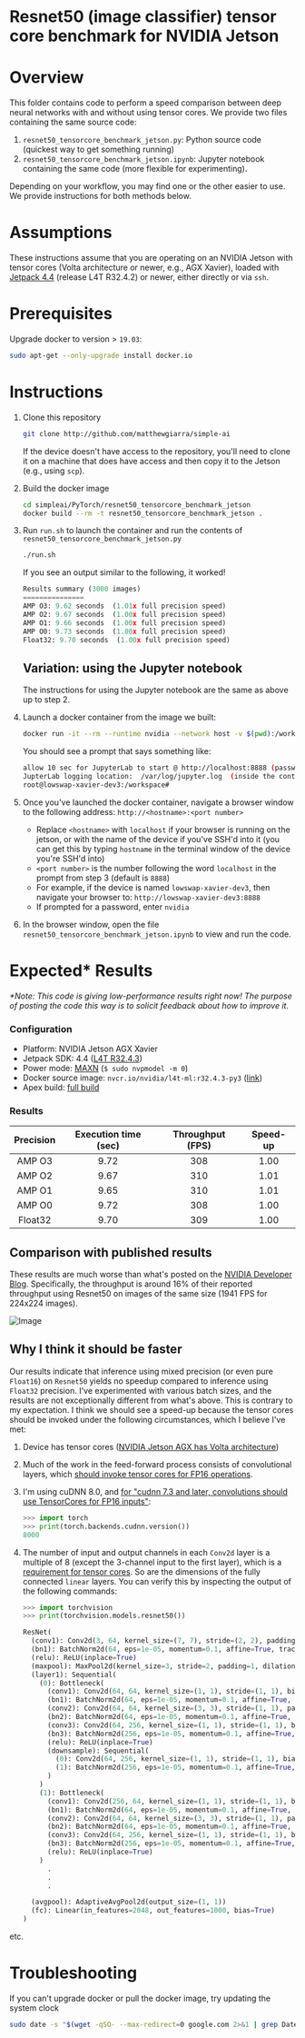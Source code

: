 # Resnet50 (image classifier) tensor core benchmark for NVIDIA Jetson

# Overview
This folder contains code to perform a speed comparison between deep neural networks with and without using tensor cores. 
We provide two files containing the same source code:

1. `resnet50_tensorcore_benchmark_jetson.py`: Python source code (quickest way to get something running)
2. `resnet50_tensorcore_benchmark_jetson.ipynb`: Jupyter notebook containing the same code (more flexible for experimenting).

Depending on your workflow, you may find one or the other easier to use. We provide instructions for both methods below.

# Assumptions
These instructions assume that you are operating on an NVIDIA Jetson with tensor cores (Volta architecture or newer, e.g., AGX Xavier), loaded with [Jetpack 4.4](https://developer.nvidia.com/embedded/jetpack) (release L4T R32.4.2) or newer, either directly or via `ssh`. 
 
# Prerequisites 
Upgrade docker to version > `19.03`:

```bash
sudo apt-get --only-upgrade install docker.io
```

# Instructions

1. Clone this repository

	```bash
	git clone http://github.com/matthewgiarra/simple-ai
	```
	
	If the device doesn't have access to the repository, you'll need to clone it on a machine that does have access and then copy it to the Jetson (e.g., using `scp`).
	
2. Build the docker image

	```bash
	cd simpleai/PyTorch/resnet50_tensorcore_benchmark_jetson
	docker build --rm -t resnet50_tensorcore_benchmark_jetson .
	```
	
3.  Run `run.sh` to launch the container and run the contents of 
`resnet50_tensorcore_benchmark_jetson.py`

	```bash
	./run.sh
	```

	If you see an output similar to the following, it worked!
	
	```python
	Results summary (3000 images)
	===============
	AMP O3: 9.62 seconds  (1.01x full precision speed)
	AMP O2: 9.67 seconds  (1.00x full precision speed)
	AMP O1: 9.66 seconds  (1.00x full precision speed)
	AMP O0: 9.73 seconds  (1.00x full precision speed)
	Float32: 9.70 seconds  (1.00x full precision speed)
	
	```

	## Variation: using the Jupyter notebook

	The instructions for using the Jupyter notebook are the same as above up to step 2.

4. Launch a docker container from the image we built:

	 ```bash
	 docker run -it --rm --runtime nvidia --network host -v $(pwd):/workspace resnet50_tensorcore_benchmark_jetson 
	 ```
		
	You should see a prompt that says something like:
	
	```bash
	allow 10 sec for JupyterLab to start @ http://localhost:8888 (password nvidia)
	JupterLab logging location:  /var/log/jupyter.log  (inside the container)
	root@lowswap-xavier-dev3:/workspace# 
	``` 

5. Once you've launched the docker container, navigate a browser window to the following address:
`http://<hostname>:<port number>`

	- Replace `<hostname>` with `localhost` if your browser is running on the jetson, or with the name of the device if you've SSH'd into it (you can get this by typing `hostname` in the terminal window of the device you're SSH'd into)
	- `<port number>` is the number following the word `localhost` in the prompt from step 3 (default is `8888`)
	- For example, if the device is named `lowswap-xavier-dev3`, then navigate your browser to:
	`http://lowswap-xavier-dev3:8888`
	- If prompted for a password, enter `nvidia`

6. In the browser window, open the file `resnet50_tensorcore_benchmark_jetson.ipynb` to view and run the code.

# Expected* Results

<I>*Note: This code is giving low-performance results right now! The purpose of posting the code this way is to solicit feedback about how to improve it.</I>

### Configuration
- Platform: NVIDIA Jetson AGX Xavier
- Jetpack SDK: 4.4 ([L4T R32.4.3](https://developer.nvidia.com/embedded/jetpack))
- Power mode: [MAXN](https://www.jetsonhacks.com/2018/10/07/nvpmodel-nvidia-jetson-agx-xavier-developer-kit/) (`$ sudo nvpmodel -m 0`) 
- Docker source image: `nvcr.io/nvidia/l4t-ml:r32.4.3-py3`  ([link](https://ngc.nvidia.com/catalog/containers/nvidia:l4t-ml))
- Apex build: [full build](https://github.com/NVIDIA/apex#quick-start)

### Results
| Precision| Execution time (sec) | Throughput (FPS) | Speed-up |
|:----------:|:----------------------:|:----------:|:--------:|
|   AMP O3 |        9.72        |   308   |     1.00 | 
|   AMP O2 |        9.67        |   310   |     1.01 |
|   AMP O1 |        9.65        |   310   |     1.01 |
|   AMP O0 |        9.72        |   308   |     1.00 |
|   Float32 |        9.70        |   309   |     1.00 |

## Comparison with published results
These results are much worse than what's posted on the [NVIDIA Developer Blog](https://developer.nvidia.com/blog/jetson-xavier-nx-the-worlds-smallest-ai-supercomputer/). Specifically, the throughput is around 16% of their reported throughput using Resnet50 on images of the same size (1941 FPS for 224x224 images). 

![Image](https://developer.download.nvidia.com/devblogs/inferencing-performance.png)

## Why I think it should be faster

Our results indicate that inference using mixed precision (or even pure `Float16`) on `Resnet50` yields no speedup compared to inference using `Float32` precision. I've experimented with various batch sizes, and the results are not exceptionally different from what's above. This is contrary to my expectation. I think we should see a speed-up because the tensor cores should be invoked under the following circumstances, which I believe I've met: 

1. Device has tensor cores ([NVIDIA Jetson AGX has Volta architecture](http://info.nvidia.com/rs/156-OFN-742/images/Jetson_AGX_Xavier_New_Era_Autonomous_Machines.pdf))
2. Much of the work in the feed-forward process consists of convolutional layers, which [should invoke tensor cores for FP16 operations](https://nvidia.github.io/apex/amp.html#o1-mixed-precision-recommended-for-typical-use).

3. I'm using cuDNN 8.0, and [for "cudnn 7.3 and later, convolutions should use TensorCores for FP16 inputs"](https://discuss.pytorch.org/t/cnn-fp16-slower-than-fp32-on-tesla-p100/12146/4):

    ```python
    >>> import torch
    >>> print(torch.backends.cudnn.version())
    8000
    ```      


4. The number of input and output channels in each `Conv2d` layer is a multiple of 8 (except the 3-channel input to the first layer), which is a [requirement for tensor cores](https://developer.download.nvidia.com/video/gputechconf/gtc/2019/presentation/s9926-tensor-core-performance-the-ultimate-guide.pdf). So are the dimensions of the fully connected `linear` layers. You can verify this by inspecting the output of the following commands:

    ```python
    >>> import torchvision
    >>> print(torchvision.models.resnet50())

    ResNet(
      (conv1): Conv2d(3, 64, kernel_size=(7, 7), stride=(2, 2), padding=(3, 3), bias=False)
      (bn1): BatchNorm2d(64, eps=1e-05, momentum=0.1, affine=True, track_running_stats=True)
      (relu): ReLU(inplace=True)
      (maxpool): MaxPool2d(kernel_size=3, stride=2, padding=1, dilation=1, ceil_mode=False)
      (layer1): Sequential(
        (0): Bottleneck(
          (conv1): Conv2d(64, 64, kernel_size=(1, 1), stride=(1, 1), bias=False)
          (bn1): BatchNorm2d(64, eps=1e-05, momentum=0.1, affine=True, track_running_stats=True)
          (conv2): Conv2d(64, 64, kernel_size=(3, 3), stride=(1, 1), padding=(1, 1), bias=False)
          (bn2): BatchNorm2d(64, eps=1e-05, momentum=0.1, affine=True, track_running_stats=True)
          (conv3): Conv2d(64, 256, kernel_size=(1, 1), stride=(1, 1), bias=False)
          (bn3): BatchNorm2d(256, eps=1e-05, momentum=0.1, affine=True, track_running_stats=True)
          (relu): ReLU(inplace=True)
          (downsample): Sequential(
            (0): Conv2d(64, 256, kernel_size=(1, 1), stride=(1, 1), bias=False)
            (1): BatchNorm2d(256, eps=1e-05, momentum=0.1, affine=True, track_running_stats=True)
          )
        )
        (1): Bottleneck(
          (conv1): Conv2d(256, 64, kernel_size=(1, 1), stride=(1, 1), bias=False)
          (bn1): BatchNorm2d(64, eps=1e-05, momentum=0.1, affine=True, track_running_stats=True)
          (conv2): Conv2d(64, 64, kernel_size=(3, 3), stride=(1, 1), padding=(1, 1), bias=False)
          (bn2): BatchNorm2d(64, eps=1e-05, momentum=0.1, affine=True, track_running_stats=True)
          (conv3): Conv2d(64, 256, kernel_size=(1, 1), stride=(1, 1), bias=False)
          (bn3): BatchNorm2d(256, eps=1e-05, momentum=0.1, affine=True, track_running_stats=True)
          (relu): ReLU(inplace=True)
        )
          .
          .
          .

      (avgpool): AdaptiveAvgPool2d(output_size=(1, 1))
      (fc): Linear(in_features=2048, out_features=1000, bias=True)
    )
    ```
etc. 




# Troubleshooting
If you can't upgrade docker or pull the docker image, try updating the system clock
```bash
sudo date -s "$(wget -qSO- --max-redirect=0 google.com 2>&1 | grep Date: | cut -d' ' -f5-8)Z"
```